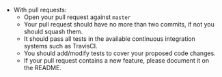 - With pull requests:
    - Open your pull request against `master`
    - Your pull request should have no more than two commits, if not you should squash them.
    - It should pass all tests in the available continuous integration systems such as TravisCI.
    - You should add/modify tests to cover your proposed code changes.
    - If your pull request contains a new feature, please document it on the README.

